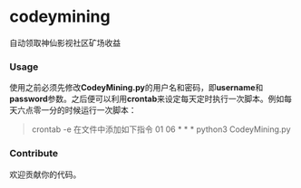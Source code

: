 # codeymining
 自动领取神仙影视社区矿场收益

### Usage
使用之前必须先修改**CodeyMining.py**的用户名和密码，即**username**和**password**参数。之后便可以利用**crontab**来设定每天定时执行一次脚本。例如每天六点零一分的时候运行一次脚本：
> crontab -e
在文件中添加如下指令
>  01 06 * * * python3 CodeyMining.py

### Contribute
欢迎贡献你的代码。
